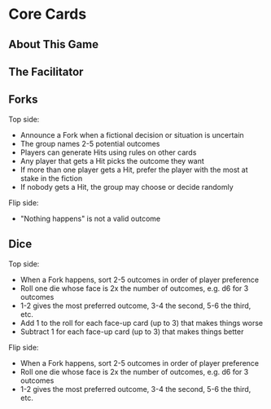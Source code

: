 <!-- TITLE: 2019 March Prototype -->
<!-- SUBTITLE: A quick summary of 2019 March Prototype -->

# Core Cards
## About This Game
## The Facilitator
## Forks
Top side:

* Announce a Fork when a fictional decision or situation is uncertain
* The group names 2-5 potential outcomes
* Players can generate Hits using rules on other cards
* Any player that gets a Hit picks the outcome they want
* If more than one player gets a Hit, prefer the player with the most at stake in the fiction
* If nobody gets a Hit, the group may choose or decide randomly

Flip side:

* "Nothing happens" is not a valid outcome

## Dice
Top side:

* When a Fork happens, sort 2-5 outcomes in order of player preference
* Roll one die whose face is 2x the number of outcomes, e.g. d6 for 3 outcomes
* 1-2 gives the most preferred outcome, 3-4 the second, 5-6 the third, etc.
* Add 1 to the roll for each face-up card (up to 3) that makes things worse
* Subtract 1 for each face-up card (up to 3) that makes things better

Flip side:

* When a Fork happens, sort 2-5 outcomes in order of player preference
* Roll one die whose face is 2x the number of outcomes, e.g. d6 for 3 outcomes
* 1-2 gives the most preferred outcome, 3-4 the second, 5-6 the third, etc.